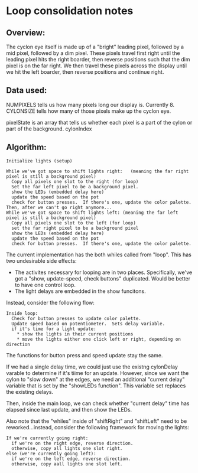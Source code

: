 # Loop consolidation notes

## Overview:
The cyclon eye itself is made up of a "bright" leading pixel, followed by a mid pixel, followed by a dim pixel.  These pixels travel first right until the leading pixel hits the right boarder, then reverse positions such that the dim pixel is on the far right.  We then travel these pixels across the display until we hit the left boarder, then reverse positions and continue right.

## Data used:
NUMPIXELS tells us how many pixels long our display is.  Currently 8.
CYLONSIZE tells how many of those pixels make up the cyclon eye.

pixelState is an array that tells us whether each pixel is a part of the cylon or part of the background.
cylonIndex

## Algorithm:
```
Initialize lights (setup)

While we've got space to shift lights right:   (meaning the far right pixel is still a background pixel)
  Copy all pixels one slot to the right (for loop)
  Set the far left pixel to be a background pixel.
  show the LEDs (embedded delay here)
  update the speed based on the pot
  check for button presses.  If there's one, update the color palette.
Then, after we can't go right anymore...
While we've got space to shift lights left: (meaning the far left pixel is still a background pixel)
  Copy all pixels one slot to the left (for loop)
  set the far right pixel to be a background pixel
  show the LEDs (embedded delay here)
  update the speed based on the pot
  check for button presses.  If there's one, update the color palette.
  ```
  
The current implementation has the both whiles called from "loop".  This has two undesirable side effects:
* The activites necessary for looping are in two places.  Specifically, we've got a "show, update-speed, check buttons" duplicated.  Would be better to have one control loop.
* The light delays are embedded in the show funcitons.

Instead, consider the following flow:
```
Inside loop:
  Check for button presses to update color palette.
  Update speed based on potentiometer.  Sets delay variable.
  if it's time for a light update:
    * show the lights in their current positions
    * move the lights either one click left or right, depending on direction
```
The functions for button press and speed update stay the same.

If we had a single delay time, we could just use the existng cylonDelay varable to determine if it's tiime for an update.
However, since we want the cylon to "slow down" at the edges, we need an additional "current delay" variable that is set by the "showLEDs function".  This variable set replaces the existing delays.

Then, inside the main loop, we can check whether "current delay" time has elapsed since last update, and then show the LEDs.

Also note that the "whiles" inside of "shiftRight" and "shiftLeft" need to be reworked...instead, consider the following framework for moving the lights:
```
If we're currently going right:
  if we're on the right edge, reverse direction.
  otherwise, copy all lights one slot right.
else (we're currently going left):
  if we're on the left edge, reverse direction.
  otherwise, copy aall lights one slot left.
```
  

 
